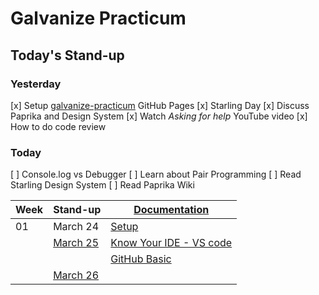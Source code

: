 # Galvanize Practicum

## Today's Stand-up

### Yesterday

[x] Setup [galvanize-practicum](https://karencumlat.github.io/galvanize-practicum/) GitHub Pages
[x] Starling Day
  [x] Discuss Paprika and Design System
[x] Watch *Asking for help* YouTube video
[x] How to do code review

### Today

[ ] Console.log vs Debugger
[ ] Learn about Pair Programming
[ ] Read Starling Design System
[ ] Read Paprika Wiki

| Week  | Stand-up  |[Documentation](documentation.md)|
|-------|-----------|---------------------------------|
|01 | March 24 | [Setup](wk01/01-setup.md)|
| | [March 25](stand-up/03-25.md)| [Know Your IDE - VS code](wk01/02-know-your-ide.md)|
| | | [GitHub Basic](wk01/03-basic-github.md)|
| | [March 26](stand-up/03-26.md)| |
